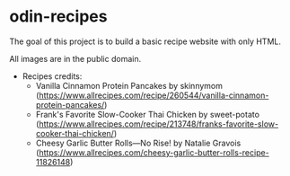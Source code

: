 # odin-recipes

The goal of this project is to build a basic recipe website with only HTML.

All images are in the public domain.

- Recipes credits:
    - Vanilla Cinnamon Protein Pancakes by skinnymom (https://www.allrecipes.com/recipe/260544/vanilla-cinnamon-protein-pancakes/)
    - Frank's Favorite Slow-Cooker Thai Chicken by sweet-potato (https://www.allrecipes.com/recipe/213748/franks-favorite-slow-cooker-thai-chicken/)
    - Cheesy Garlic Butter Rolls—No Rise! by Natalie Gravois (https://www.allrecipes.com/cheesy-garlic-butter-rolls-recipe-11826148)